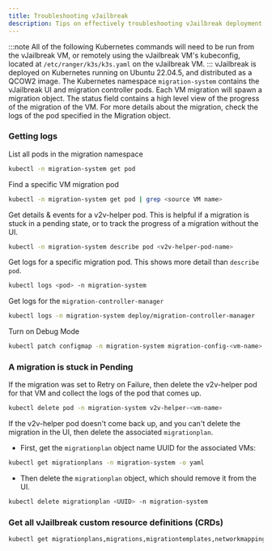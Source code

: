 ```yaml
---
title: Troubleshooting vJailbreak 
description: Tips on effectively troubleshooting vJailbreak deployment and migration
---
```


:::note
All of the following Kubernetes commands will need to be run from the vJailbreak VM, or remotely using the vJailbreak VM's kubeconfig, located at `/etc/ranger/k3s/k3s.yaml` on the vJailbreak VM.
:::
vJailbreak is deployed on Kubernetes running on Ubuntu 22.04.5, and distributed as a QCOW2 image. The Kubernetes namespace `migration-system` contains the vJailbreak UI and migration controller pods. Each VM migration will spawn a migration object. The status field contains a high level view of the progress of the migration of the VM. For more details about the migration, check the logs of the pod specified in the Migration object.

### Getting logs
List all pods in the migration namespace
```bash
kubectl -n migration-system get pod
```

Find a specific VM migration pod
```bash
kubectl -n migration-system get pod | grep <source VM name>
```

Get details & events for a v2v-helper pod. This is helpful if a migration is stuck in a pending state, or to track the progress of a migration without the UI.
```bash
kubectl -n migration-system describe pod <v2v-helper-pod-name>
```

Get logs for a specific migration pod. This shows more detail than `describe pod`.
```bash
kubectl logs <pod> -n migration-system
```

Get logs for the `migration-controller-manager`
```bash
kubectl logs -n migration-system deploy/migration-controller-manager
```

Turn on Debug Mode
```bash
kubectl patch configmap -n migration-system migration-config-<vm-name> --type merge -p '{"data":{"DEBUG":"true"}}'
```
### A migration is stuck in Pending
If the migration was set to Retry on Failure, then delete the v2v-helper pod for that VM and collect the logs of the pod that comes up.

```bash
kubectl delete pod -n migration-system v2v-helper-<vm-name>
```
If the v2v-helper pod doesn't come back up, and you can't delete the migration in the UI, then delete the associated `migrationplan`.
- First, get the `migrationplan` object name UUID for the associated VMs:
```bash
kubectl get migrationplans -n migration-system -o yaml
```
- Then delete the `migrationplan` object, which should remove it from the UI.
```bash
kubectl delete migrationplan <UUID> -n migration-system
```
### Get all vJailbreak custom resource definitions (CRDs)
```bash
kubectl get migrationplans,migrations,migrationtemplates,networkmappings,openstackcreds,storagemappings,vmwarecreds,secrets -n migration-system -o yaml
```

